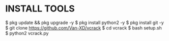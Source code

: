 # INSTALL TOOLS

$ pkg update && pkg upgrade -y
$ pkg install python2 -y
$ pkg install git -y
$ git clone https://github.com/Van-XD/vcrack
$ cd vcrack
$ bash setup.sh
$ python2 vcrack.py